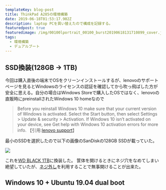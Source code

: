 ```yaml
---
templateKey: blog-post
title: ThinkPad A285の環境構築
date: 2019-06-18T01:53:17.902Z
description: laptop PCを買い替えたので構成を記録する。
featuredpost: true
featuredimage: /img/00100lportrait_00100_burst20190618131710899_cover.jpg
tags:
  - 環境構築
  - デュアルブート
---
```

## SSD換装(128GB -> 1TB)
今回は購入直後の端末でOSをクリーンインストールするが、lenovoのサポートページを見るとWindowsのライセンスの認証を確認してから吹っ飛ばした方が安全に思える。自分の場合はWindows Storeで購入したOSではなく、lenovoの直販時にpreinstallされたWindows 10 homeなので
> Before you reinstall Windows 10 make sure that your current version of Windows is activated. Select the Start button, then select Settings > Update & security > Activation. If Windows 10 isn’t activated on your device, see Get help with Windows 10 activation errors for more info. 【引用:[lenovo support](https://support.lenovo.com/jp/en/solutions/ht501288)】

最小のSSDを選択したので以下の画像のSanDiskの128GB SSDが載っていた。

![](/img/00000img_00000_burst20190616174322515_cover.jpg)

これを[WD BLACK 1TB](https://www.biccamera.com/bc/item/5110430/)に換装した。
筐体を開けるときにネジ穴をなめてしまい絶望していたが、[ネジ外し](https://www.amazon.co.jp/gp/product/B002YMJJ4U/ref=ppx_yo_dt_b_asin_title_o03_s00?ie=UTF8&psc=1)を利用することで無事開けることが出来た。

## Windows 10 + Ubuntu 19.04 dual boot
